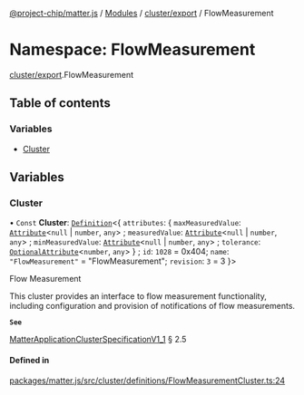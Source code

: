 [@project-chip/matter.js](../README.md) / [Modules](../modules.md) / [cluster/export](cluster_export.md) / FlowMeasurement

# Namespace: FlowMeasurement

[cluster/export](cluster_export.md).FlowMeasurement

## Table of contents

### Variables

- [Cluster](cluster_export.FlowMeasurement.md#cluster)

## Variables

### Cluster

• `Const` **Cluster**: [`Definition`](cluster_export.ClusterFactory.md#definition)<{ `attributes`: { `maxMeasuredValue`: [`Attribute`](cluster_export.md#attribute)<``null`` \| `number`, `any`\> ; `measuredValue`: [`Attribute`](cluster_export.md#attribute)<``null`` \| `number`, `any`\> ; `minMeasuredValue`: [`Attribute`](cluster_export.md#attribute)<``null`` \| `number`, `any`\> ; `tolerance`: [`OptionalAttribute`](cluster_export.md#optionalattribute)<`number`, `any`\>  } ; `id`: ``1028`` = 0x404; `name`: ``"FlowMeasurement"`` = "FlowMeasurement"; `revision`: ``3`` = 3 }\>

Flow Measurement

This cluster provides an interface to flow measurement functionality, including configuration and provision of
notifications of flow measurements.

**`See`**

[MatterApplicationClusterSpecificationV1_1](../interfaces/spec_export.MatterApplicationClusterSpecificationV1_1.md) § 2.5

#### Defined in

[packages/matter.js/src/cluster/definitions/FlowMeasurementCluster.ts:24](https://github.com/project-chip/matter.js/blob/be83914/packages/matter.js/src/cluster/definitions/FlowMeasurementCluster.ts#L24)
